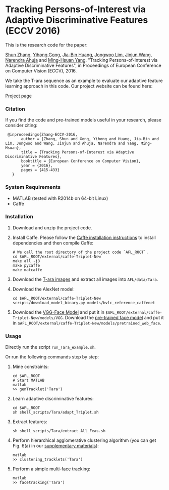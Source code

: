 # Tracking Persons-of-Interest via Adaptive Discriminative Features (ECCV 2016)

This is the research code for the paper:

[Shun Zhang](https://teacher.nwpu.edu.cn/shunzhang.html), [Yihong Gong](http://gr.xjtu.edu.cn/web/ygong/home), [Jia-Bin Huang](https://filebox.ece.vt.edu/~jbhuang/), [Jongwoo Lim](https://filebox.ece.vt.edu/~jbhuang/), [Jinjun Wang](http://gr.xjtu.edu.cn/web/jinjun/english), [Narendra Ahuja](http://vision.ai.illinois.edu/ahuja.html) and [Ming-Hsuan Yang](http://faculty.ucmerced.edu/mhyang/). 
"Tracking Persons-of-Interest via Adaptive Discriminative Features", in Proceedings of European Conference on Computer Vision (ECCV), 2016.

We take the T-ara sequence as an example to evaluate our adaptive feature learning approach in this code. Our project website can be found here:

[Project page](https://sites.google.com/site/shunzhang876/eccv16-face-tracking)

### Citation

If you find the code and pre-trained models useful in your research, please consider citing:

     @inproceedings{Zhang-ECCV-2016,
	       author = {Zhang, Shun and Gong, Yihong and Huang, Jia-Bin and Lim, Jongwoo and Wang, Jinjun and Ahuja, Narendra and Yang, Ming-Hsuan},
	       title = {Tracking Persons-of-Interest via Adaptive Discriminative Features},
	       booktitle = {European Conference on Computer Vision},
	       year = {2016},
	       pages = {415-433}
	   }
            
### System Requirements

- MATLAB (tested with R2014b on 64-bit Linux)
- Caffe

### Installation

1. Download and unzip the project code.

2. Install Caffe. Please follow the [Caffe installation instructions](http://caffe.berkeleyvision.org/installation.html) to install dependencies and then compile Caffe:

	```
	# We call the root directory of the project code `AFL_ROOT`.
	cd $AFL_ROOT/external/caffe-Triplet-New
	make all -j8
	make pycaffe
	make matcaffe
	```
	
3. Download the [T-ara images](http://pan.baidu.com/s/1pKN3atX) and extract all images into `AFL/data/Tara`.

4. Download the AlexNet model:

	```
	cd $AFL_ROOT/external/caffe-Triplet-New
	scripts/download_model_binary.py models/bvlc_reference_caffenet
	```
	
5. Download the [VGG-Face Model](http://www.robots.ox.ac.uk/~vgg/software/vgg_face/src/vgg_face_caffe.tar.gz) and put it in `$AFL_ROOT/external/caffe-Triplet-New/models/VGG`. Download the [pre-trained face model](http://pan.baidu.com/s/1miudkKg) and put it in `$AFL_ROOT/external/caffe-Triplet-New/models/pretrained_web_face`.

### Usage

Directly run the script `run_Tara_example.sh`. 

Or run the following commands step by step:

1. Mine constraints:

	```
	cd $AFL_ROOT
	# Start MATLAB
	matlab
	>> genTracklet('Tara')
	```

2. Learn adaptive discriminative features:

	```
	cd $AFL_ROOT
	sh shell_scripts/Tara/adapt_Triplet.sh
	```
	
3. Extract features:

	```
	sh shell_scripts/Tara/extract_All_Feas.sh
	```
	
4. Perform hierarchical agglomerative clustering algorithm (you can get Fig. 6(a) in our [supplementary materials](https://www.dropbox.com/s/zl01oxp3ce0ygqt/FaceTracking_ECCV_2016.pdf?dl=0)):

	```
	matlab
	>> clustering_tracklets('Tara')
	```
	
5. Perform a simple multi-face tracking:

	```
	matlab
	>> facetracking('Tara')
	```
